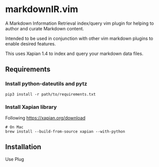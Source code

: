 # markdownIR.vim

A Markdown Information Retrieval index/query vim plugin for helping to author
and curate Markdown content.

Intended to be used in conjunction with other vim markdown plugins to enable
desired features.

This uses Xapian 1.4 to index and query your markdown data files.

## Requirements

### Install python-dateutils and pytz

`pip3 install -r path/to/requirements.txt`

### Install Xapian library

Following <https://xapian.org/download>

```
# On Mac
brew install --build-from-source xapian --with-python
```

## Installation

Use Plug
